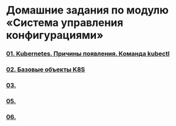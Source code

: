 # Домашние задания по модулю «Система управления конфигурациями»
### [01. Kubernetes. Причины появления. Команда kubectl](01/README.md)
### [02. Базовые объекты K8S](02/README.md)
### [03. ](03/README.md)
### [05. ](04/README.md)
### [06. ](06/README.md)